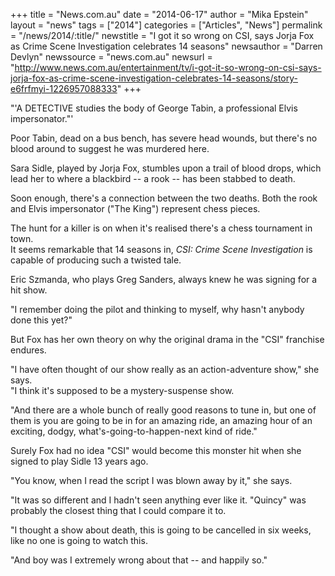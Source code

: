 +++
title = "News.com.au"
date = "2014-06-17"
author = "Mika Epstein"
layout = "news"
tags = ["2014"]
categories = ["Articles", "News"]
permalink = "/news/2014/:title/"
newstitle = "I got it so wrong on CSI, says Jorja Fox as Crime Scene Investigation celebrates 14 seasons"
newsauthor = "Darren Devlyn"
newssource = "news.com.au"
newsurl = "http://www.news.com.au/entertainment/tv/i-got-it-so-wrong-on-csi-says-jorja-fox-as-crime-scene-investigation-celebrates-14-seasons/story-e6frfmyi-1226957088333"
+++

"'A DETECTIVE studies the body of George Tabin, a professional Elvis impersonator."'

Poor Tabin, dead on a bus bench, has severe head wounds, but there's no blood around to suggest he was murdered here.

Sara Sidle, played by Jorja Fox, stumbles upon a trail of blood drops, which lead her to where a blackbird -- a rook -- has been stabbed to death.

Soon enough, there's a connection between the two deaths. Both the rook and Elvis impersonator ("The King") represent chess pieces.

The hunt for a killer is on when it's realised there's a chess tournament in town.  
It seems remarkable that 14 seasons in, *CSI: Crime Scene Investigation* is capable of producing such a twisted tale.

Eric Szmanda, who plays Greg Sanders, always knew he was signing for a hit show.

"I remember doing the pilot and thinking to myself, why hasn't anybody done this yet?"

But Fox has her own theory on why the original drama in the "CSI" franchise endures.

"I have often thought of our show really as an action-adventure show," she says.  
"I think it's supposed to be a mystery-suspense show.

"And there are a whole bunch of really good reasons to tune in, but one of them is you are going to be in for an amazing ride, an amazing hour of an exciting, dodgy, what's-going-to-happen-next kind of ride."

Surely Fox had no idea "CSI" would become this monster hit when she signed to play Sidle 13 years ago.

"You know, when I read the script I was blown away by it," she says.

"It was so different and I hadn't seen anything ever like it. "Quincy" was probably the closest thing that I could compare it to.

"I thought a show about death, this is going to be cancelled in six weeks, like no one is going to watch this.

"And boy was I extremely wrong about that -- and happily so."  
